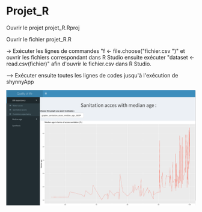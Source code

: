 # Projet_R

Ouvrir le projet projet_R.Rproj

Ouvrir le fichier projet_R.R

-> Exécuter les lignes de commandes "f <- file.choose("fichier.csv ")" et ouvrir les fichiers correspondant dans R Studio ensuite exécuter  "dataset <- read.csv(fichier)" afin d'ouvrir le fichier.csv dans R Studio.

—> Exécuter ensuite toutes les lignes de codes jusqu'à l'exécution de shynnyApp

![img1](https://github.com/AntoineMOREAU1/Data-Viz_R/blob/master/img_read_me/img1.png)

